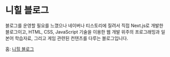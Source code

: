 # 니힐 블로그
블로그를 운영할 필요를 느꼈으나 네이버나 티스토리에 질려서 직접 Next.js로 개발한 블로그이고, HTML, CSS, JavaScript 기술을 이용한 웹 개발 위주의 프로그래밍과 일본어 학습자료, 그리고 게임 관련된 컨텐츠를 다루는 블로그입니다.

홈: [니힐 블로그](https://nihil-test-blog.github.io)

<!-- 사이트맵: [사이트맵](https://nihilblog.github.io/blog/sitemap.xml) -->
<!-- RSS: [RSS](https://nihilblog.github.io/blog/rss.xml) -->